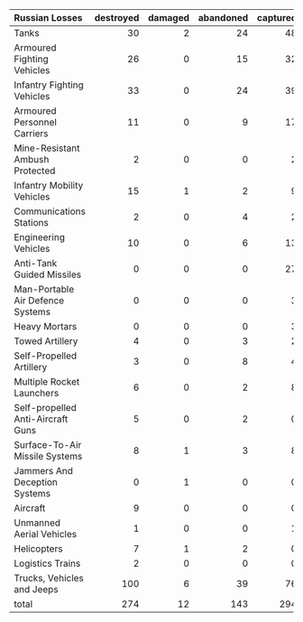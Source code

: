 | Russian Losses                    |   destroyed |   damaged |   abandoned |   captured |   total |
|:----------------------------------|------------:|----------:|------------:|-----------:|--------:|
| Tanks                             |          30 |         2 |          24 |         48 |     104 |
| Armoured Fighting Vehicles        |          26 |         0 |          15 |         32 |      73 |
| Infantry Fighting Vehicles        |          33 |         0 |          24 |         39 |      96 |
| Armoured Personnel Carriers       |          11 |         0 |           9 |         17 |      37 |
| Mine-Resistant Ambush Protected   |           2 |         0 |           0 |          2 |       4 |
| Infantry Mobility Vehicles        |          15 |         1 |           2 |          9 |      27 |
| Communications Stations           |           2 |         0 |           4 |          2 |       8 |
| Engineering Vehicles              |          10 |         0 |           6 |         13 |      29 |
| Anti-Tank Guided Missiles         |           0 |         0 |           0 |         27 |      27 |
| Man-Portable Air Defence Systems  |           0 |         0 |           0 |          3 |       3 |
| Heavy Mortars                     |           0 |         0 |           0 |          3 |       3 |
| Towed Artillery                   |           4 |         0 |           3 |          2 |       9 |
| Self-Propelled Artillery          |           3 |         0 |           8 |          4 |      15 |
| Multiple Rocket Launchers         |           6 |         0 |           2 |          8 |      16 |
| Self-propelled Anti-Aircraft Guns |           5 |         0 |           2 |          0 |       7 |
| Surface-To-Air Missile Systems    |           8 |         1 |           3 |          8 |      20 |
| Jammers And Deception Systems     |           0 |         1 |           0 |          0 |       1 |
| Aircraft                          |           9 |         0 |           0 |          0 |       9 |
| Unmanned Aerial Vehicles          |           1 |         0 |           0 |          1 |       2 |
| Helicopters                       |           7 |         1 |           2 |          0 |      10 |
| Logistics Trains                  |           2 |         0 |           0 |          0 |       2 |
| Trucks, Vehicles and Jeeps        |         100 |         6 |          39 |         76 |     221 |
| total                             |         274 |        12 |         143 |        294 |     723 |